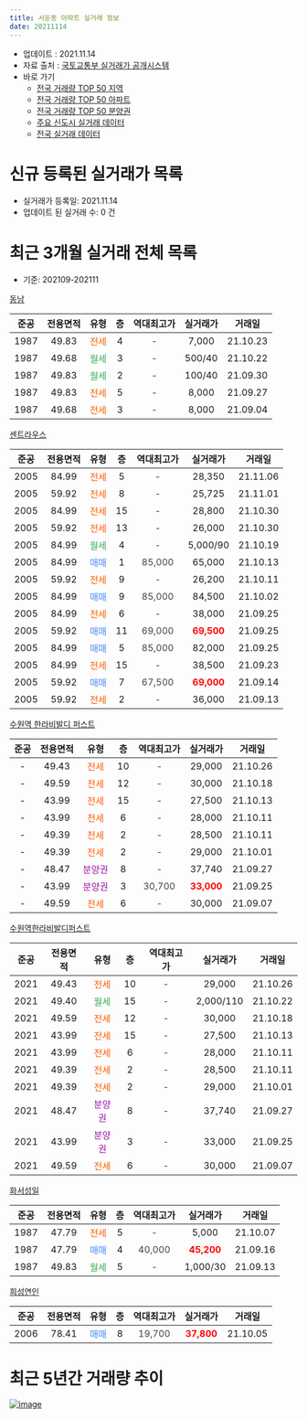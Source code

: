 ```yaml
---
title: 서둔동 아파트 실거래 정보
date: 20211114
---
```


* 업데이트 : 2021.11.14
* 자료 출처 : [국토교통부 실거래가 공개시스템](http://rt.molit.go.kr)
* 바로 가기
    * [전국 거래량 TOP 50 지역](https://apt-info.github.io/apt-trade-info/tr)
    * [전국 거래량 TOP 50 아파트](https://apt-info.github.io/apt-trade-info/ta)
    * [전국 거래량 TOP 50 분양권](https://apt-info.github.io/apt-trade-info/tb)
    * [주요 신도시 실거래 데이터](https://apt-info.github.io/apt-trade-info/newtown)
    * [전국 실거래 데이터](https://apt-info.github.io/apt-trade-info/all)



<script async src="https://pagead2.googlesyndication.com/pagead/js/adsbygoogle.js"></script>
<!-- 기본광고 -->
<ins class="adsbygoogle"
     style="display:block"
     data-ad-client="ca-pub-1142216861245946"
     data-ad-slot="4805727019"
     data-ad-format="auto"
     data-full-width-responsive="true"></ins>
<script>
     (adsbygoogle = window.adsbygoogle || []).push({});
</script>


# 신규 등록된 실거래가 목록

* 실거래가 등록일: 2021.11.14
* 업데이트 된 실거래 수: 0 건




<script async src="https://pagead2.googlesyndication.com/pagead/js/adsbygoogle.js"></script>
<!-- 기본광고 -->
<ins class="adsbygoogle"
     style="display:block"
     data-ad-client="ca-pub-1142216861245946"
     data-ad-slot="4805727019"
     data-ad-format="auto"
     data-full-width-responsive="true"></ins>
<script>
     (adsbygoogle = window.adsbygoogle || []).push({});
</script>


# 최근 3개월 실거래 전체 목록
* 기준: 202109-202111


[동남](https://search.naver.com/search.naver?query=%EB%8F%99%EB%82%A8)

|준공|전용면적|유형|층|역대최고가|실거래가|거래일|
|:---:|:---:|:---:|:---:|:---:|:---:|:---:|
|1987|49.83|<span style="color:#FF5A00">전세</span>|4|<span style="color:#444444">-</span>|7,000|21.10.23|
|1987|49.68|<span style="color:#34A853">월세</span>|3|<span style="color:#444444">-</span>|500/40|21.10.22|
|1987|49.83|<span style="color:#34A853">월세</span>|2|<span style="color:#444444">-</span>|100/40|21.09.30|
|1987|49.83|<span style="color:#FF5A00">전세</span>|5|<span style="color:#444444">-</span>|8,000|21.09.27|
|1987|49.68|<span style="color:#FF5A00">전세</span>|3|<span style="color:#444444">-</span>|8,000|21.09.04|

[센트라우스](https://search.naver.com/search.naver?query=%EC%84%BC%ED%8A%B8%EB%9D%BC%EC%9A%B0%EC%8A%A4)

|준공|전용면적|유형|층|역대최고가|실거래가|거래일|
|:---:|:---:|:---:|:---:|:---:|:---:|:---:|
|2005|84.99|<span style="color:#FF5A00">전세</span>|5|<span style="color:#444444">-</span>|28,350|21.11.06|
|2005|59.92|<span style="color:#FF5A00">전세</span>|8|<span style="color:#444444">-</span>|25,725|21.11.01|
|2005|84.99|<span style="color:#FF5A00">전세</span>|15|<span style="color:#444444">-</span>|28,800|21.10.30|
|2005|59.92|<span style="color:#FF5A00">전세</span>|13|<span style="color:#444444">-</span>|26,000|21.10.30|
|2005|84.99|<span style="color:#34A853">월세</span>|4|<span style="color:#444444">-</span>|5,000/90|21.10.19|
|2005|84.99|<span style="color:#4285F3">매매</span>|1|<span style="color:#444444">85,000</span>|65,000|21.10.13|
|2005|59.92|<span style="color:#FF5A00">전세</span>|9|<span style="color:#444444">-</span>|26,200|21.10.11|
|2005|84.99|<span style="color:#4285F3">매매</span>|9|<span style="color:#444444">85,000</span>|84,500|21.10.02|
|2005|84.99|<span style="color:#FF5A00">전세</span>|6|<span style="color:#444444">-</span>|38,000|21.09.25|
|2005|59.92|<span style="color:#4285F3">매매</span>|11|<span style="color:#444444">69,000</span>|<b><span style="color:#FF0000">69,500</span></b>|21.09.25|
|2005|84.99|<span style="color:#4285F3">매매</span>|5|<span style="color:#444444">85,000</span>|82,000|21.09.25|
|2005|84.99|<span style="color:#FF5A00">전세</span>|15|<span style="color:#444444">-</span>|38,500|21.09.23|
|2005|59.92|<span style="color:#4285F3">매매</span>|7|<span style="color:#444444">67,500</span>|<b><span style="color:#FF0000">69,000</span></b>|21.09.14|
|2005|59.92|<span style="color:#FF5A00">전세</span>|2|<span style="color:#444444">-</span>|36,000|21.09.13|

[수원역 한라비발디 퍼스트](https://search.naver.com/search.naver?query=%EC%88%98%EC%9B%90%EC%97%AD+%ED%95%9C%EB%9D%BC%EB%B9%84%EB%B0%9C%EB%94%94+%ED%8D%BC%EC%8A%A4%ED%8A%B8)

|준공|전용면적|유형|층|역대최고가|실거래가|거래일|
|:---:|:---:|:---:|:---:|:---:|:---:|:---:|
|-|49.43|<span style="color:#FF5A00">전세</span>|10|<span style="color:#444444">-</span>|29,000|21.10.26|
|-|49.59|<span style="color:#FF5A00">전세</span>|12|<span style="color:#444444">-</span>|30,000|21.10.18|
|-|43.99|<span style="color:#FF5A00">전세</span>|15|<span style="color:#444444">-</span>|27,500|21.10.13|
|-|43.99|<span style="color:#FF5A00">전세</span>|6|<span style="color:#444444">-</span>|28,000|21.10.11|
|-|49.39|<span style="color:#FF5A00">전세</span>|2|<span style="color:#444444">-</span>|28,500|21.10.11|
|-|49.39|<span style="color:#FF5A00">전세</span>|2|<span style="color:#444444">-</span>|29,000|21.10.01|
|-|48.47|<span style="color:#9C11A5">분양권</span>|8|<span style="color:#444444">-</span>|37,740|21.09.27|
|-|43.99|<span style="color:#9C11A5">분양권</span>|3|<span style="color:#444444">30,700</span>|<b><span style="color:#FF0000">33,000</span></b>|21.09.25|
|-|49.59|<span style="color:#FF5A00">전세</span>|6|<span style="color:#444444">-</span>|30,000|21.09.07|

[수원역한라비발디퍼스트](https://search.naver.com/search.naver?query=%EC%88%98%EC%9B%90%EC%97%AD%ED%95%9C%EB%9D%BC%EB%B9%84%EB%B0%9C%EB%94%94%ED%8D%BC%EC%8A%A4%ED%8A%B8)

|준공|전용면적|유형|층|역대최고가|실거래가|거래일|
|:---:|:---:|:---:|:---:|:---:|:---:|:---:|
|2021|49.43|<span style="color:#FF5A00">전세</span>|10|<span style="color:#444444">-</span>|29,000|21.10.26|
|2021|49.40|<span style="color:#34A853">월세</span>|15|<span style="color:#444444">-</span>|2,000/110|21.10.22|
|2021|49.59|<span style="color:#FF5A00">전세</span>|12|<span style="color:#444444">-</span>|30,000|21.10.18|
|2021|43.99|<span style="color:#FF5A00">전세</span>|15|<span style="color:#444444">-</span>|27,500|21.10.13|
|2021|43.99|<span style="color:#FF5A00">전세</span>|6|<span style="color:#444444">-</span>|28,000|21.10.11|
|2021|49.39|<span style="color:#FF5A00">전세</span>|2|<span style="color:#444444">-</span>|28,500|21.10.11|
|2021|49.39|<span style="color:#FF5A00">전세</span>|2|<span style="color:#444444">-</span>|29,000|21.10.01|
|2021|48.47|<span style="color:#9C11A5">분양권</span>|8|<span style="color:#444444">-</span>|37,740|21.09.27|
|2021|43.99|<span style="color:#9C11A5">분양권</span>|3|<span style="color:#444444">-</span>|33,000|21.09.25|
|2021|49.59|<span style="color:#FF5A00">전세</span>|6|<span style="color:#444444">-</span>|30,000|21.09.07|

[화서성일](https://search.naver.com/search.naver?query=%ED%99%94%EC%84%9C%EC%84%B1%EC%9D%BC)

|준공|전용면적|유형|층|역대최고가|실거래가|거래일|
|:---:|:---:|:---:|:---:|:---:|:---:|:---:|
|1987|47.79|<span style="color:#FF5A00">전세</span>|5|<span style="color:#444444">-</span>|5,000|21.10.07|
|1987|47.79|<span style="color:#4285F3">매매</span>|4|<span style="color:#444444">40,000</span>|<b><span style="color:#FF0000">45,200</span></b>|21.09.16|
|1987|49.83|<span style="color:#34A853">월세</span>|5|<span style="color:#444444">-</span>|1,000/30|21.09.13|


<script async src="https://pagead2.googlesyndication.com/pagead/js/adsbygoogle.js"></script>
<!-- 기본광고 -->
<ins class="adsbygoogle"
     style="display:block"
     data-ad-client="ca-pub-1142216861245946"
     data-ad-slot="4805727019"
     data-ad-format="auto"
     data-full-width-responsive="true"></ins>
<script>
     (adsbygoogle = window.adsbygoogle || []).push({});
</script>


[희성연인](https://search.naver.com/search.naver?query=%ED%9D%AC%EC%84%B1%EC%97%B0%EC%9D%B8)

|준공|전용면적|유형|층|역대최고가|실거래가|거래일|
|:---:|:---:|:---:|:---:|:---:|:---:|:---:|
|2006|78.41|<span style="color:#4285F3">매매</span>|8|<span style="color:#444444">19,700</span>|<b><span style="color:#FF0000">37,800</span></b>|21.10.05|



<script async src="https://pagead2.googlesyndication.com/pagead/js/adsbygoogle.js"></script>
<!-- 기본광고 -->
<ins class="adsbygoogle"
     style="display:block"
     data-ad-client="ca-pub-1142216861245946"
     data-ad-slot="4805727019"
     data-ad-format="auto"
     data-full-width-responsive="true"></ins>
<script>
     (adsbygoogle = window.adsbygoogle || []).push({});
</script>


# 최근 5년간 거래량 추이


<div style="width:100%;">
    <canvas id="deal_progress" height="200"></canvas>
</div>

<script>
new Chart(document.getElementById("deal_progress"), {
    type: 'line',
    data: {
        labels: ['16.01','16.02','16.03','16.04','16.05','16.06','16.07','16.08','16.09','16.10','16.11','16.12','17.01','17.02','17.03','17.04','17.05','17.06','17.07','17.08','17.09','17.10','17.11','17.12','18.01','18.02','18.03','18.04','18.05','18.06','18.07','18.08','18.09','18.10','18.11','18.12','19.01','19.02','19.03','19.04','19.05','19.06','19.07','19.08','19.09','19.10','19.11','19.12','20.01','20.02','20.03','20.04','20.05','20.06','20.07','20.08','20.09','20.10','20.11','20.12','21.01','21.02','21.03','21.04','21.05','21.06','21.07','21.08','21.09','21.10','21.11'],
        datasets: [{
            label: '매매/분양권',
            data: [4,9,18,14,14,18,16,14,19,24,12,8,11,9,15,13,13,19,22,13,17,9,17,11,9,18,17,18,15,17,14,11,17,26,12,6,6,11,14,10,16,17,10,10,16,33,37,27,24,54,9,5,8,25,15,10,4,5,10,20,19,12,13,7,5,4,22,8,8,3,0],
            borderColor: "rgba(66, 133, 243, 1)",
            backgroundColor: "rgba(66, 133, 243, 0.05)",
            borderWidth: 1,
            pointRadius: 0,
            fill: false,
            lineTension: 0
        },{
            label: '전/월세',
            data: [14,9,8,11,14,5,4,9,11,6,6,10,6,20,14,6,9,8,12,11,5,12,9,16,7,13,13,15,12,6,11,7,12,14,8,12,14,19,16,12,11,14,13,9,4,14,11,13,15,25,15,11,13,14,12,14,11,9,5,13,16,13,18,17,12,13,43,25,9,20,2],
            borderColor: "rgba(255, 90, 0, 1)",
            backgroundColor: "rgba(255, 90, 0, 0.05)",
            borderWidth: 1,
            pointRadius: 0,
            fill: false,
            lineTension: 0
        },{
            label: '합계',
            data: [18,18,26,25,28,23,20,23,30,30,18,18,17,29,29,19,22,27,34,24,22,21,26,27,16,31,30,33,27,23,25,18,29,40,20,18,20,30,30,22,27,31,23,19,20,47,48,40,39,79,24,16,21,39,27,24,15,14,15,33,35,25,31,24,17,17,65,33,17,23,2],
            borderColor: "rgba(0, 0, 0, 1)",
            backgroundColor: "rgba(0, 0, 0, 0.03)",
            borderWidth: 0.1,
            pointRadius: 0,
            fill: true,
            lineTension: 0
        }
        ]
    },
    options: {
        responsive: true,
        title: {
            display: false
        },
        tooltips: {
            mode: 'index',
            intersect: false
        },
        hover: {
            mode: 'nearest',
            intersect: true
        },
        scales: {
            xAxes: [{
                display: true,
                scaleLabel: {
                    display: true,
                    labelString: '년/월'
                }
            }],
            yAxes: [{
                display: true,
                ticks: {
                    suggestedMin: 0,
                },
                scaleLabel: {
                    display: true,
                    labelString: '실거래 수'
                }
            }]
        }
    }
});

</script>


[![image](https://apt-info.github.io/images/2020-01-03-apt-trade-info/1024x500.png)](https://play.google.com/store/apps/details?id=com.aptinfo.apttradeinfo)

